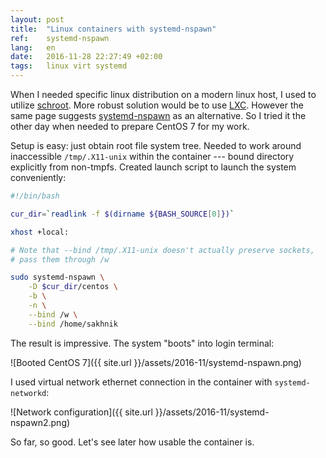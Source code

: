 ```yaml
---
layout: post
title:  "Linux containers with systemd-nspawn"
ref:    systemd-nspawn
lang:   en
date:   2016-11-28 22:27:49 +02:00
tags:   linux virt systemd
---
```


When I needed specific linux distribution on a modern linux host, I used to
utilize
[schroot](https://wiki.archlinux.org/index.php?title=Install_bundled_32-bit_system_in_64-bit_system&redirect=no#Schroot).
More robust solution would be to use
[LXC](https://wiki.archlinux.org/index.php/Linux_Containers). However the same
page suggests
[systemd-nspawn](https://wiki.archlinux.org/index.php/Systemd-nspawn) as an
alternative. So I tried it the other day when needed to prepare CentOS 7 for
my work.

Setup is easy: just obtain root file system tree. Needed to work around
inaccessible `/tmp/.X11-unix` within the container --- bound directory
explicitly from non-tmpfs. Created launch script to launch the system
conveniently:
```bash
#!/bin/bash

cur_dir=`readlink -f $(dirname ${BASH_SOURCE[0]})`

xhost +local:

# Note that --bind /tmp/.X11-unix doesn't actually preserve sockets,
# pass them through /w

sudo systemd-nspawn \
    -D $cur_dir/centos \
    -b \
    -n \
    --bind /w \
    --bind /home/sakhnik
```

The result is impressive. The system "boots" into login terminal:

![Booted CentOS 7]({{ site.url }}/assets/2016-11/systemd-nspawn.png)

I used virtual network ethernet connection in the container with
`systemd-networkd`:

![Network configuration]({{ site.url }}/assets/2016-11/systemd-nspawn2.png)

So far, so good. Let's see later how usable the container is.
